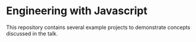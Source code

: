 # Engineering with Javascript

This repository contains several example projects
to demonstrate concepts discussed in the talk.

